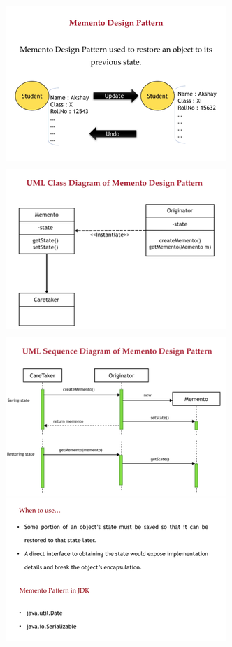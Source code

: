 ![1703592986918](image/01-momento/1703592986918.png)

![1703593044625](image/01-momento/1703593044625.png)

![1703593102188](image/01-momento/1703593102188.png)![1703593493675](image/01-momento/1703593493675.png)
